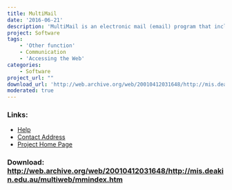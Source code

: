 ```yaml
---
title: MultiMail
date: '2016-06-21'
description: 'MultiMail is an electronic mail (email) program that includes word prediction and gives you a range of interface and user options. MultiMail should improve email communication opportunities for Internet users with a disability. MultiMail was originally designed for Windows 3.x/95 so that consumers with older computer equipment could use this free product. A 32- bit version for Windows 95/98/2000 has now been implemented.  (Note: Original links were broken - only found on Internet Archive Wayback Machine !)'
project: Software
tags:
    - 'Other function'
    - Communication
    - 'Accessing the Web'
categories:
    - Software
project_url: ""
download_url: 'http://web.archive.org/web/20010412031648/http://mis.deakin.edu.au/multiweb/mmindex.htm'
moderated: true
---
```



### Links:
- <a href="http://www.deakin.edu.au/buslaw/infosys/multiweb/Training/training.htm">Help</a>
- <a href="mailto:susank@deakin.edu.au">Contact Address</a>
- <a href="http://web.archive.org/web/20010412031648/http://mis.deakin.edu.au/multiweb/mmindex.htm">Project Home Page</a>

### Download: http://web.archive.org/web/20010412031648/http://mis.deakin.edu.au/multiweb/mmindex.htm 